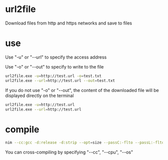 # url2file
Download files from http and https networks and save to files

# use
Use "-u" or "--url" to specify the access address

Use "-o" or "--out" to specify to write to the file
```bash
url2file.exe -u=http://test.url -o=test.txt
url2file.exe --url=http://test.url --out=test.txt
```

If you do not use "-o" or "--out", the content of the downloaded file will be displayed directly on the terminal
```bash
url2file.exe -u=http://test.url
url2file.exe --url=http://test.url
```

# compile
```bash
nim --cc:gcc -d:release -d:strip --opt=size --passC:-flto --passL:-flto -d:ssl --verbosity:0 --hints:off --cpu: amd64 --os:windows compile url2file.nim
```

You can cross-compiling by specifying "--cc", "--cpu", "--os"
